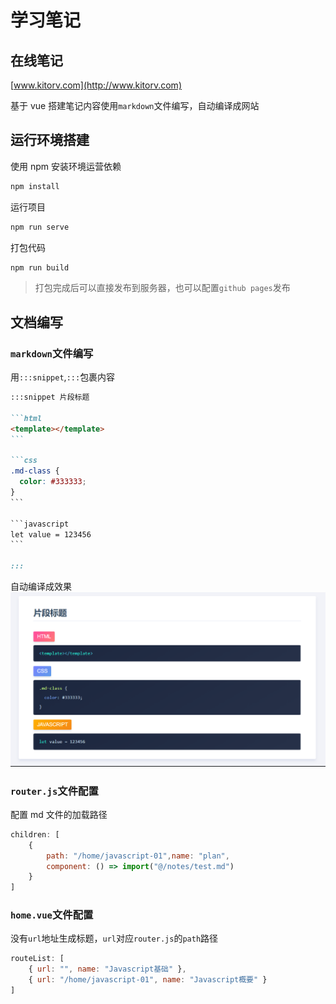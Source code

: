 # 学习笔记

## 在线笔记

 [www.kitorv.com](http://www.kitorv.com)

基于 vue 搭建笔记内容使用`markdown`文件编写，自动编译成网站

## 运行环境搭建

使用 npm 安装环境运营依赖

```bash
npm install
```

运行项目

```bash
npm run serve
```

打包代码

```bash
npm run build
```

> 打包完成后可以直接发布到服务器，也可以配置`github pages`发布

## 文档编写

### `markdown`文件编写

用`:::snippet`,`:::`包裹内容

````md
:::snippet 片段标题

```html
<template></template>
```

```css
.md-class {
  color: #333333;
}
```

```javascript
let value = 123456
```

:::
````

自动编译成效果
![vue](src/assets/images/snippet-example.png)

### `router.js`文件配置

配置 md 文件的加载路径

```javascript
children: [
    {
        path: "/home/javascript-01",name: "plan",
        component: () => import("@/notes/test.md")
    }
]
```

### `home.vue`文件配置

没有`url`地址生成标题，`url`对应`router.js`的`path`路径

```javascript
routeList: [
    { url: "", name: "Javascript基础" },
    { url: "/home/javascript-01", name: "Javascript概要" }
]
```
